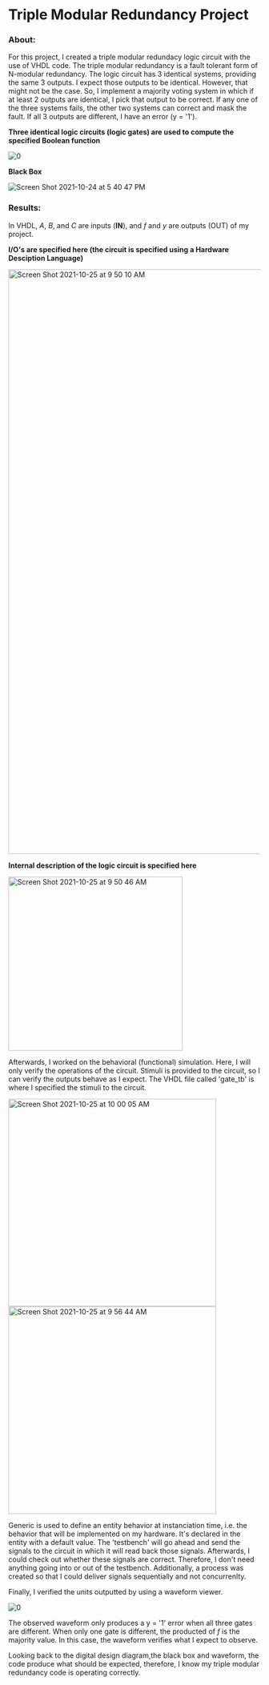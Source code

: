 # Triple Modular Redundancy Project

### About:

For this project, I created a triple modular redundacy logic circuit with the use of VHDL code. The triple modular redundancy is a fault tolerant form of N-modular redundancy. The logic circuit has 3 identical systems, providing the same 3 outputs. I expect those outputs to be identical. However, that might not be the case. So, I implement a majority voting system in which if at least 2 outputs are identical, I pick that output to be correct. If any one of the three systems fails, the other two systems can correct and mask the fault. If all 3 outputs are different, I have an error (y = '1').

**Three identical logic circuits (logic gates) are used to compute the specified Boolean function**

![0](https://user-images.githubusercontent.com/89553126/138616667-b20d5d0b-2a79-4542-9b3c-e912c370cfbf.png)

**Black Box**

 ![Screen Shot 2021-10-24 at 5 40 47 PM](https://user-images.githubusercontent.com/89553126/138615822-4a12f7a6-8682-4701-82ab-35c8b7ceaf35.png)

### Results: 

In VHDL, *A*, *B*, and *C* are inputs (**IN**), and *f* and *y* are outputs (OUT) of my project.

**I/O's are specified here (the circuit is specified using a Hardware Desciption Language)**

<img width="1169" alt="Screen Shot 2021-10-25 at 9 50 10 AM" src="https://user-images.githubusercontent.com/89553126/138718445-732f9125-b26d-4ebb-9b4b-03ad42429fe2.png">

**Internal description of the logic circuit is specified here**

 <img width="348" alt="Screen Shot 2021-10-25 at 9 50 46 AM" src="https://user-images.githubusercontent.com/89553126/138718484-54c1d327-92da-4f2b-9d85-c438f8acf98b.png">

Afterwards, I worked on the behavioral (functional) simulation. Here, I will only verify the operations of the circuit. Stimuli is provided to the circuit, so I can verify the outputs behave as I expect. The VHDL file called 'gate_tb' is where I specified the stimuli to the circuit.

<img width="415" alt="Screen Shot 2021-10-25 at 10 00 05 AM" src="https://user-images.githubusercontent.com/89553126/138720155-b2b10ec4-c960-4164-adc8-2e25602ea236.png">
 
<img width="415" alt="Screen Shot 2021-10-25 at 9 56 44 AM" src="https://user-images.githubusercontent.com/89553126/138719535-ed4e7cc9-4463-4f28-8f2b-545de7c6af61.png">

Generic is used to define an entity behavior at instanciation time, i.e. the behavior that will be implemented on my hardware. It's declared in the entity with a default value. The 'testbench' will go ahead and send the signals to the circuit in which it will read back those signals. Afterwards, I could check out whether these signals are correct. Therefore, I don't need anything going into or out of the testbench. Additionally, a process was created so that I could deliver signals sequentially and not concurrenlty.

Finally, I verified the units outputted by using a waveform viewer.
 
![0](https://user-images.githubusercontent.com/89553126/138616993-07a744f5-e5c8-4010-8d69-e0592745aa58.png)

The observed waveform only produces a y = '1' error when all three gates are different. When only one gate is different, the producted of *f* is the majority value. In this case, the waveform verifies what I expect to observe.   

Looking back to the digital design diagram,the black box and waveform, the code produce what should be expected, therefore, I know my triple modular redundancy code is operating correctly.
